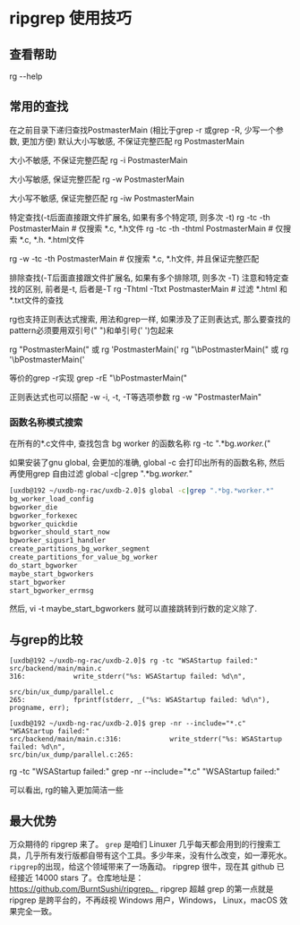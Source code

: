 # ripgrep 使用技巧

## 查看帮助

rg --help

## 常用的查找

在之前目录下递归查找PostmasterMain (相比于grep -r 或grep -R,  少写一个参数, 更加方便)
默认大小写敏感, 不保证完整匹配
rg  PostmasterMain    

大小不敏感, 不保证完整匹配
rg -i PostmasterMain

大小写敏感, 保证完整匹配
rg -w PostmasterMain

大小写不敏感, 保证完整匹配
rg -iw PostmasterMain

特定查找(-t后面直接跟文件扩展名, 如果有多个特定项, 则多次 -t)
rg -tc -th PostmasterMain               # 仅搜索 *.c, *.h文件
rg -tc -th -thtml PostmasterMain        # 仅搜索 *.c, *.h. *.html文件

rg -w -tc -th PostmasterMain               # 仅搜索 *.c, *.h文件, 并且保证完整匹配

排除查找(-T后面直接跟文件扩展名, 如果有多个排除项, 则多次 -T)
注意和特定查找的区别, 前者是-t, 后者是-T
rg -Thtml -Ttxt PostmasterMain         # 过滤 *.html 和 *.txt文件的查找

rg也支持正则表达式搜索, 用法和grep一样, 如果涉及了正则表达式, 那么要查找的pattern必须要用双引号(" ")和单引号(' ')包起来

rg "PostmasterMain\(" 或 rg 'PostmasterMain\('
rg "\bPostmasterMain\(" 或 rg '\bPostmasterMain\('

等价的grep -r实现
grep -rE "\\bPostmasterMain\("

正则表达式也可以搭配 -w -i, -t, -T等选项参数
rg -w "PostmasterMain"

### 函数名称模式搜索

在所有的*.c文件中, 查找包含 bg  worker  的函数名称
rg -tc ".*bg.*worker.*\("

如果安装了gnu global, 会更加的准确, global -c 会打印出所有的函数名称, 然后再使用grep 自由过滤
global -c|grep ".*bg.*worker.*"

```sh
[uxdb@192 ~/uxdb-ng-rac/uxdb-2.0]$ global -c|grep ".*bg.*worker.*"
bg_worker_load_config
bgworker_die
bgworker_forkexec
bgworker_quickdie
bgworker_should_start_now
bgworker_sigusr1_handler
create_partitions_bg_worker_segment
create_partitions_for_value_bg_worker
do_start_bgworker
maybe_start_bgworkers
start_bgworker
start_bgworker_errmsg
```
然后, vi -t  maybe_start_bgworkers  就可以直接跳转到行数的定义除了.

## 与grep的比较

```
[uxdb@192 ~/uxdb-ng-rac/uxdb-2.0]$ rg -tc "WSAStartup failed:"
src/backend/main/main.c
316:			write_stderr("%s: WSAStartup failed: %d\n",

src/bin/ux_dump/parallel.c
265:			fprintf(stderr, _("%s: WSAStartup failed: %d\n"), progname, err);
```

```
[uxdb@192 ~/uxdb-ng-rac/uxdb-2.0]$ grep -nr --include="*.c" "WSAStartup failed:"
src/backend/main/main.c:316:			write_stderr("%s: WSAStartup failed: %d\n",
src/bin/ux_dump/parallel.c:265:	
```

rg -tc "WSAStartup failed:"
grep -nr --include="*.c" "WSAStartup failed:"

可以看出, rg的输入更加简洁一些

## 最大优势

万众期待的 ripgrep 来了。
`grep` 是咱们 Linuxer 几乎每天都会用到的行搜索工具，几乎所有发行版都自带有这个工具。多少年来，没有什么改变，如一潭死水。`ripgrep`的出现，给这个领域带来了一场轰动。
ripgrep 很牛，现在其 github 已经接近 14000 stars 了。仓库地址是：https://github.com/BurntSushi/ripgrep。
ripgrep 超越 grep 的第一点就是 ripgrep 是跨平台的，不再歧视 Windows 用户，Windows， Linux，macOS 效果完全一致。
